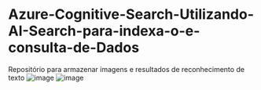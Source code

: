 # Azure-Cognitive-Search-Utilizando-AI-Search-para-indexa-o-e-consulta-de-Dados
Repositório para armazenar imagens e resultados de reconhecimento de texto
![image](https://github.com/user-attachments/assets/e751c999-8e0e-435a-8ca3-fe4ddb9b1528)
![image](https://github.com/user-attachments/assets/dd077519-958c-4d61-8065-60f0d6052c8a)
